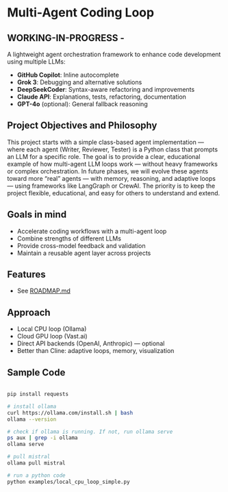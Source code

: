 # Multi-Agent Coding Loop

## WORKING-IN-PROGRESS - 

A lightweight agent orchestration framework to enhance code development using multiple LLMs:

- **GitHub Copilot**: Inline autocomplete
- **Grok 3**: Debugging and alternative solutions
- **DeepSeekCoder**: Syntax-aware refactoring and improvements
- **Claude API**: Explanations, tests, refactoring, documentation
- **GPT-4o** (optional): General fallback reasoning

## Project Objectives and Philosophy

This project starts with a simple class-based agent implementation — where each agent (Writer, Reviewer, Tester) is a Python class that prompts an LLM for a specific role. The goal is to provide a clear, educational example of how multi-agent LLM loops work — without heavy frameworks or complex orchestration. In future phases, we will evolve these agents toward more “real” agents — with memory, reasoning, and adaptive loops — using frameworks like LangGraph or CrewAI. The priority is to keep the project flexible, educational, and easy for others to understand and extend.

## Goals in mind

- Accelerate coding workflows with a multi-agent loop
- Combine strengths of different LLMs
- Provide cross-model feedback and validation
- Maintain a reusable agent layer across projects

## Features

- See [ROADMAP.md](ROADMAP.md)

## Approach 

- Local CPU loop (Ollama)
- Cloud GPU loop (Vast.ai)
- Direct API backends (OpenAI, Anthropic) — optional
- Better than Cline: adaptive loops, memory, visualization


## Sample Code

```bash

pip install requests 

# install ollama 
curl https://ollama.com/install.sh | bash
ollama --version

# check if ollama is running. If not, run ollama serve
ps aux | grep -i ollama
ollama serve

# pull mistral 
ollama pull mistral

# run a python code 
python examples/local_cpu_loop_simple.py

```